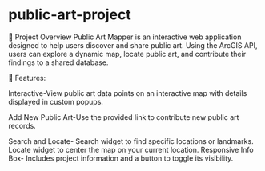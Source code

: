 # public-art-project

🚀 Project Overview
Public Art Mapper is an interactive web application designed to help users discover and share public art. Using the ArcGIS API, users can explore a dynamic map, locate public art, and contribute their findings to a shared database.


🌟 Features: 

Interactive-View public art data points on an interactive map with details displayed in custom popups.

Add New Public Art-Use the provided link to contribute new public art records.

Search and Locate- Search widget to find specific locations or landmarks. Locate widget to center the map on your current location.
Responsive Info Box- Includes project information and a button to toggle its visibility.
